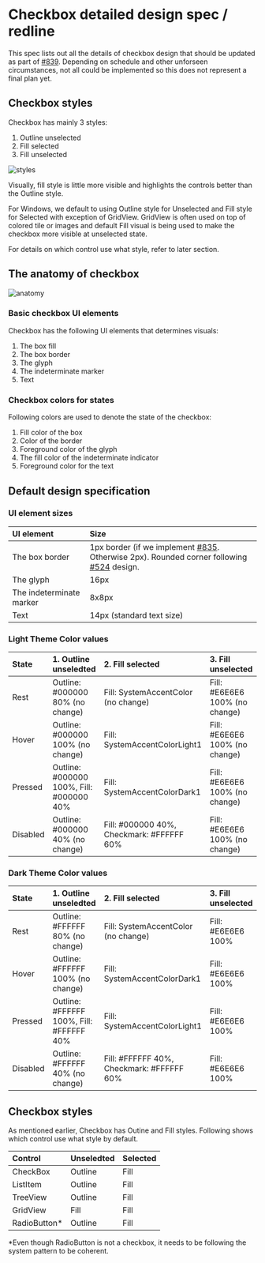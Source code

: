 # Checkbox detailed design spec / redline
This spec lists out all the details of checkbox design that should be updated as part of [#839](https://github.com/microsoft/microsoft-ui-xaml/issues/839). Depending on schedule and other unforseen circumstances, not all could be implemented so this does not represent a final plan yet.

## Checkbox styles
Checkbox has mainly 3 styles:
1. Outline unselected
2. Fill selected
3. Fill unselected

![styles](https://github.com/microsoft/microsoft-ui-xaml-specs/blob/user/chigy/checkboxes/active/checkboxes/Images/BaseDesign2.png)

Visually, fill style is little more visible and highlights the controls better than the Outline style.

For Windows, we default to using Outline style for Unselected and Fill style for Selected with exception of GridView.
GridView is often used on top of colored tile or images and default Fill visual is being used to make the checkbox more visible at unselected state.

For details on which control use what style, refer to later section.

## The anatomy of checkbox
![anatomy](https://github.com/microsoft/microsoft-ui-xaml-specs/blob/user/chigy/checkboxes/active/checkboxes/Images/Anatomy2.png)
### Basic checkbox UI elements
Checkbox has the following UI elements that determines visuals:
1. The box fill
2. The box border
3. The glyph
4. The indeterminate marker
5. Text

### Checkbox colors for states
Following colors are used to denote the state of the checkbox:
1. Fill color of the box
2. Color of the border
3. Foreground color of the glyph
4. The fill color of the indeterminate indicator
5. Foreground color for the text

## Default design specification
### UI element sizes

| UI element | Size | 
| :---------- | :------- |
| The box border | 1px border (if we implement [#835](https://github.com/microsoft/microsoft-ui-xaml/issues/835). Otherwise 2px). Rounded corner following [#524](https://github.com/microsoft/microsoft-ui-xaml/issues/524) design.|
| The glyph | 16px |
| The indeterminate marker | 8x8px |
| Text | 14px (standard text size) |

### Light Theme Color values

| State | 1. Outline unseledted | 2. Fill selected | 3. Fill unselected |
| :---------- | :------- | :------- | :------- |
| Rest | Outline: #000000 80% (no change) |	Fill: SystemAccentColor (no change) |	Fill: #E6E6E6 100% (no change) |
| Hover | Outline: #000000 100% (no change) |	Fill: SystemAccentColorLight1 |	Fill: #E6E6E6 100% (no change) |
| Pressed | Outline: #000000 100%, Fill: #000000 40% | Fill: SystemAccentColorDark1 | Fill: #E6E6E6 100% (no change) |
| Disabled | Outline: #000000 40% (no change) |Fill: #000000 40%, Checkmark: #FFFFFF 60% | Fill: #E6E6E6 100% (no change) |

### Dark Theme Color values

| State | 1. Outline unseledted | 2. Fill selected | 3. Fill unselected |
| :---------- | :------- | :------- | :------- |
| Rest | Outline: #FFFFFF 80% (no change) |	Fill: SystemAccentColor (no change) |	Fill: #E6E6E6 100% |
| Hover | Outline: #FFFFFF 100% (no change) |	Fill: SystemAccentColorDark1 |	Fill: #E6E6E6 100% |
| Pressed | Outline: #FFFFFF 100%, Fill: #FFFFFF 40% | Fill: SystemAccentColorLight1 | Fill: #E6E6E6 100% |
| Disabled | Outline: #FFFFFF 40% (no change) |Fill: #FFFFFF 40%, Checkmark: #FFFFFF 60% | Fill: #E6E6E6 100% |

## Checkbox styles
As mentioned earlier, Checkbox has Outine and Fill styles. Following shows which control use what style by default.

| Control | Unseledted | Selected |
| :---------- | :------- | :------- |
| CheckBox | Outline | Fill |
| ListItem | Outline | Fill |
| TreeView | Outline | Fill |
| GridView | Fill | Fill |
| RadioButton* | Outline | Fill |

*Even though RadioButton is not a checkbox, it needs to be following the system pattern to be coherent.
